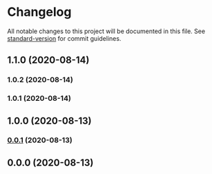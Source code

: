 # Changelog

All notable changes to this project will be documented in this file. See [standard-version](https://github.com/conventional-changelog/standard-version) for commit guidelines.

## 1.1.0 (2020-08-14)

### 1.0.2 (2020-08-14)

### 1.0.1 (2020-08-14)

## 1.0.0 (2020-08-13)

### [0.0.1](https://github.com/cinch-labs/update-identity-service/compare/v0.0.0...v0.0.1) (2020-08-13)

## 0.0.0 (2020-08-13)
